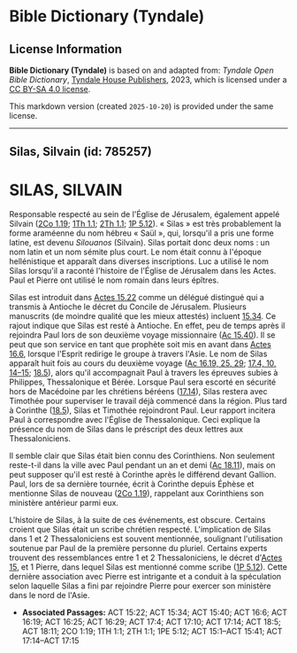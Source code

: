 # Bible Dictionary (Tyndale)

## License Information

**Bible Dictionary (Tyndale)** is based on and adapted from: _Tyndale Open Bible Dictionary_, [Tyndale House Publishers](https://tyndaleopenresources.com/), 2023, which is licensed under a [CC BY-SA 4.0 license](https://creativecommons.org/licenses/by-sa/4.0/legalcode.en).

This markdown version (created `2025-10-20`) is provided under the same license.



--------------------------------

## Silas, Silvain (id: 785257)

SILAS, SILVAIN
==============

Responsable respecté au sein de l'Église de Jérusalem, également appelé Silvain ([2Co 1\.19](https://ref.ly/2Cor1:19); [1Th 1\.1](https://ref.ly/1Thess1:1); [2Th 1\.1](https://ref.ly/2Thess1:1); [1P 5\.12](https://ref.ly/1Pet5:12)). « Silas » est très probablement la forme araméenne du nom hébreu « Saül », qui, lorsqu'il a pris une forme latine, est devenu *Silouanos* (Silvain). Silas portait donc deux noms : un nom latin et un nom sémite plus court. Le nom était connu à l'époque hellénistique et apparaît dans diverses inscriptions. Luc a utilisé le nom Silas lorsqu'il a raconté l'histoire de l'Église de Jérusalem dans les Actes. Paul et Pierre ont utilisé le nom romain dans leurs épîtres.

Silas est introduit dans [Actes 15\.22](https://ref.ly/Acts15:22) comme un délégué distingué qui a transmis à Antioche le décret du Concile de Jérusalem. Plusieurs manuscrits (de moindre qualité que les mieux attestés) incluent [15\.34](https://ref.ly/Acts15:34). Ce rajout indique que Silas est resté à Antioche. En effet, peu de temps après il rejoindra Paul lors de son deuxième voyage missionnaire ([Ac 15\.40](https://ref.ly/Acts15:40)). Il se peut que son service en tant que prophète soit mis en avant dans [Actes 16\.6](https://ref.ly/Acts16:6), lorsque l'Esprit redirige le groupe à travers l'Asie. Le nom de Silas apparaît huit fois au cours du deuxième voyage ([Ac 16\.19, 25, 29](https://ref.ly/Acts16:19,Acts16:25,Acts16:29); [17\.4, 10, 14–15](https://ref.ly/Acts17:4,Acts17:10,Acts17:14-Acts17:15); [18\.5](https://ref.ly/Acts18:5)), alors qu'il accompagnait Paul à travers les épreuves subies à Philippes, Thessalonique et Bérée. Lorsque Paul sera escorté en sécurité hors de Macédoine par les chrétiens béréens ([17\.14](https://ref.ly/Acts17:14)), Silas restera avec Timothée pour superviser le travail déjà commencé dans la région. Plus tard à Corinthe ([18\.5](https://ref.ly/Acts18:5)), Silas et Timothée rejoindront Paul. Leur rapport incitera Paul à correspondre avec l'Église de Thessalonique. Ceci explique la présence du nom de Silas dans le préscript des deux lettres aux Thessaloniciens.

Il semble clair que Silas était bien connu des Corinthiens. Non seulement reste\-t\-il dans la ville avec Paul pendant un an et demi ([Ac 18\.11](https://ref.ly/Acts18:11)), mais on peut supposer qu'il est resté à Corinthe après le différend devant Gallion. Paul, lors de sa dernière tournée, écrit à Corinthe depuis Éphèse et mentionne Silas de nouveau ([2Co 1\.19](https://ref.ly/2Cor1:19)), rappelant aux Corinthiens son ministère antérieur parmi eux.

L'histoire de Silas, à la suite de ces événements, est obscure. Certains croient que Silas était un scribe chrétien respecté. L'implication de Silas dans 1 et 2 Thessaloniciens est souvent mentionnée, soulignant l'utilisation soutenue par Paul de la première personne du pluriel. Certains experts trouvent des ressemblances entre 1 et 2 Thessaloniciens, le décret d'[Actes 15](https://ref.ly/Acts15:1-Acts15:41), et 1 Pierre, dans lequel Silas est mentionné comme scribe ([1P 5\.12](https://ref.ly/1Pet5:12)). Cette dernière association avec Pierre est intrigante et a conduit à la spéculation selon laquelle Silas a fini par rejoindre Pierre pour exercer son ministère dans le nord de l'Asie.

* **Associated Passages:** ACT 15:22; ACT 15:34; ACT 15:40; ACT 16:6; ACT 16:19; ACT 16:25; ACT 16:29; ACT 17:4; ACT 17:10; ACT 17:14; ACT 18:5; ACT 18:11; 2CO 1:19; 1TH 1:1; 2TH 1:1; 1PE 5:12; ACT 15:1–ACT 15:41; ACT 17:14–ACT 17:15

